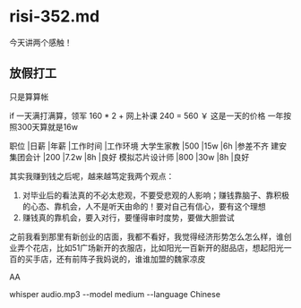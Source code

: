 # risi-352.md

今天讲两个感触！

## 放假打工

只是算算帐

if 一天满打满算，领军 160 * 2 + 网上补课 240 = 560 ￥ 这是一天的价格
一年按照300天算就是16w


职位          |日薪  |年薪   |工作时间   |工作环境
大学生家教     |500  |15w    |6h        |参差不齐
建安集团会计   |200  |7.2w    |8h       |良好
模拟芯片设计师  |800 |30w     |8h        |良好

其实我赚到钱之后呢，越来越笃定我两个观点：

1. 对毕业后的看法真的不必太悲观，不要受悲观的人影响；赚钱靠脑子、靠积极的心态、靠机会，人不是听天由命的！要对自己有信心，要有这个理想
2. 赚钱真的靠机会，要入对行，要懂得审时度势，要做大胆尝试

之前我看到那里有新创业的店面，我都不看好，我觉得经济形势怎么怎么样，谁创业弄个花店，比如51广场新开的衣服店，比如阳光一百新开的甜品店，想起阳光一百的买手店，还有前阵子我妈说的，谁谁加盟的魏家凉皮





















AA

whisper audio.mp3 --model medium --language Chinese
